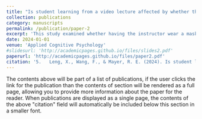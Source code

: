 ```yaml
---
title: "Is student learning from a video lecture affected by whether the instructor wears a mask?"
collection: publications
category: manuscripts
permalink: /publication/paper-2
excerpt: 'This study examined whether having the instructor wear a mask during a video lecture affects learning.'
date: 2024-01-01
venue: 'Applied Cognitive Psychology'
#slidesurl: 'http://academicpages.github.io/files/slides2.pdf'
paperurl: 'http://academicpages.github.io/files/paper2.pdf'
citation: '5.	Leng, X., Wang, F., & Mayer, R. E. (2024). Is student learning from a video lecture affected by whether the instructor wears a mask? <i>Applied Cognitive Psychology, 38</i>(1), e4169.'
---
```


The contents above will be part of a list of publications, if the user clicks the link for the publication than the contents of section will be rendered as a full page, allowing you to provide more information about the paper for the reader. When publications are displayed as a single page, the contents of the above "citation" field will automatically be included below this section in a smaller font.
